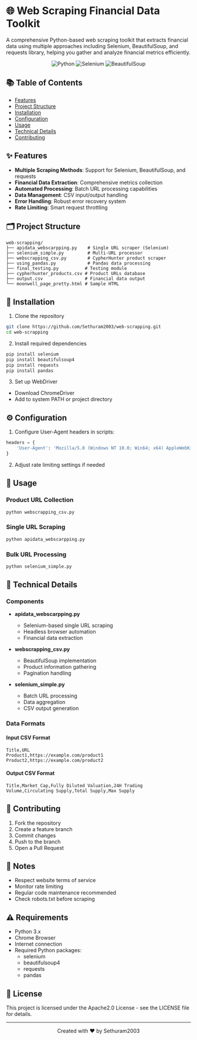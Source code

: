 # 🌐 Web Scraping Financial Data Toolkit

A comprehensive Python-based web scraping toolkit that extracts financial data using multiple approaches including Selenium, BeautifulSoup, and requests library, helping you gather and analyze financial metrics efficiently.

<div align="center">

![Python](https://img.shields.io/badge/Python-FFD43B?style=for-the-badge&logo=python&logoColor=blue)
![Selenium](https://img.shields.io/badge/Selenium-43B02A?style=for-the-badge&logo=selenium&logoColor=white)
![BeautifulSoup](https://img.shields.io/badge/Beautiful_Soup-3776AB?style=for-the-badge&logo=python&logoColor=white)

</div>

## 📚 Table of Contents
- [Features](#features)
- [Project Structure](#project-structure)
- [Installation](#installation)
- [Configuration](#configuration)
- [Usage](#usage)
- [Technical Details](#technical-details)
- [Contributing](#contributing)

## ✨ Features

- **Multiple Scraping Methods**: Support for Selenium, BeautifulSoup, and requests
- **Financial Data Extraction**: Comprehensive metrics collection
- **Automated Processing**: Batch URL processing capabilities
- **Data Management**: CSV input/output handling
- **Error Handling**: Robust error recovery system
- **Rate Limiting**: Smart request throttling

## 🗂️ Project Structure

```
web-scrapping/
├── apidata_webscarpping.py    # Single URL scraper (Selenium)
├── selenium_simple.py         # Multi-URL processor
├── webscrapping_csv.py        # CypherHunter product scraper
├── using_pandas.py            # Pandas data processing
├── final_testing.py          # Testing module
├── cypherhunter_products.csv # Product URLs database
├── output.csv                # Financial data output
└── moonwell_page_pretty.html # Sample HTML
```

## 🚀 Installation

1. Clone the repository
```bash
git clone https://github.com/Sethuram2003/web-scrapping.git
cd web-scrapping
```

2. Install required dependencies
```bash
pip install selenium
pip install beautifulsoup4
pip install requests
pip install pandas
```

3. Set up WebDriver
- Download ChromeDriver
- Add to system PATH or project directory

## ⚙️ Configuration

1. Configure User-Agent headers in scripts:
```python
headers = {
    'User-Agent': 'Mozilla/5.0 (Windows NT 10.0; Win64; x64) AppleWebKit/537.36'
}
```

2. Adjust rate limiting settings if needed

## 📖 Usage

### Product URL Collection
```bash
python webscrapping_csv.py
```

### Single URL Scraping
```bash
python apidata_webscarpping.py
```

### Bulk URL Processing
```bash
python selenium_simple.py
```

## 🔧 Technical Details

### Components

- **apidata_webscarpping.py**
  - Selenium-based single URL scraping
  - Headless browser automation
  - Financial data extraction

- **webscrapping_csv.py**
  - BeautifulSoup implementation
  - Product information gathering
  - Pagination handling

- **selenium_simple.py**
  - Batch URL processing
  - Data aggregation
  - CSV output generation

### Data Formats

#### Input CSV Format
```csv
Title,URL
Product1,https://example.com/product1
Product2,https://example.com/product2
```

#### Output CSV Format
```csv
Title,Market Cap,Fully Diluted Valuation,24H Trading Volume,Circulating Supply,Total Supply,Max Supply
```

## 🤝 Contributing

1. Fork the repository
2. Create a feature branch
3. Commit changes
4. Push to the branch
5. Open a Pull Request

## 📝 Notes

- Respect website terms of service
- Monitor rate limiting
- Regular code maintenance recommended
- Check robots.txt before scraping

## ⚠️ Requirements

- Python 3.x
- Chrome Browser
- Internet connection
- Required Python packages:
  - selenium
  - beautifulsoup4
  - requests
  - pandas

## 📄 License

This project is licensed under the Apache2.0 License - see the LICENSE file for details.


---
<div align="center">

Created with ❤️ by Sethuram2003

</div>
